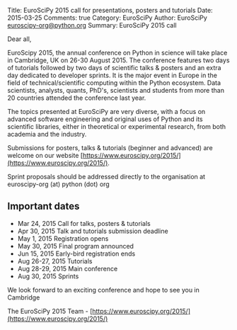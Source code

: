 Title: EuroSciPy 2015 call for presentations, posters and tutorials 
Date: 2015-03-25
Comments: true
Category: EuroSciPy
Author: EuroSciPy <euroscipy-org@python.org>
Summary: EuroSciPy 2015 call 

Dear all,

EuroScipy 2015, the annual conference on Python in science will take place in
Cambridge, UK on 26-30 August 2015. The conference features two days of
tutorials followed by two days of scientific talks & posters and an extra day
dedicated to developer sprints. It is the major event in Europe in the field of
technical/scientific computing within the Python ecosystem. Data scientists,
analysts, quants, PhD's, scientists and students from more than 20 countries
attended the conference last year.
 
The topics presented at EuroSciPy are very diverse, with a focus on advanced
software engineering and original uses of Python and its scientific libraries,
either in theoretical or experimental research, from both academia and the
industry.

Submissions for posters, talks & tutorials (beginner and advanced) are welcome
on our website
[https://www.euroscipy.org/2015/](https://www.euroscipy.org/2015/).

Sprint proposals should be addressed directly to the organisation at
euroscipy-org (at) python (dot) org

Important dates
---------------

- Mar 24, 2015	Call for talks, posters & tutorials
- Apr 30, 2015	Talk and tutorials submission deadline
- May 1, 2015	Registration opens
- May 30, 2015	Final program announced
- Jun 15, 2015	Early-bird registration ends
- Aug 26-27, 2015	Tutorials
- Aug 28-29, 2015	Main conference
- Aug 30, 2015		Sprints

We look forward to an exciting conference and hope to see you in Cambridge

The EuroSciPy 2015 Team - [https://www.euroscipy.org/2015/](https://www.euroscipy.org/2015/)

